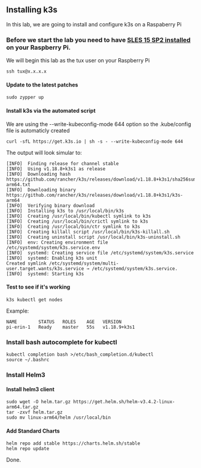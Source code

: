 ## Installing k3s

In this lab, we are going to install and configure k3s on a Raspaberry Pi

### Before we start the lab you need to have <a href="SLESonRPi.md">SLES 15 SP2 installed</a> on your Raspberry Pi.

We will begin this lab as the tux user on your Raspberry Pi

    ssh tux@x.x.x.x

#### Update to the latest patches
```
sudo zypper up
```
#### Install k3s via the automated script

We are using the --write-kubeconfig-mode 644 option so the .kube/config file is automaticly created
```
curl -sfL https://get.k3s.io | sh -s - --write-kubeconfig-mode 644
```
The output will look simular to:

```
[INFO]  Finding release for channel stable
[INFO]  Using v1.18.8+k3s1 as release
[INFO]  Downloading hash https://github.com/rancher/k3s/releases/download/v1.18.8+k3s1/sha256sum-arm64.txt
[INFO]  Downloading binary https://github.com/rancher/k3s/releases/download/v1.18.8+k3s1/k3s-arm64
[INFO]  Verifying binary download
[INFO]  Installing k3s to /usr/local/bin/k3s
[INFO]  Creating /usr/local/bin/kubectl symlink to k3s
[INFO]  Creating /usr/local/bin/crictl symlink to k3s
[INFO]  Creating /usr/local/bin/ctr symlink to k3s
[INFO]  Creating killall script /usr/local/bin/k3s-killall.sh
[INFO]  Creating uninstall script /usr/local/bin/k3s-uninstall.sh
[INFO]  env: Creating environment file /etc/systemd/system/k3s.service.env
[INFO]  systemd: Creating service file /etc/systemd/system/k3s.service
[INFO]  systemd: Enabling k3s unit
Created symlink /etc/systemd/system/multi-user.target.wants/k3s.service → /etc/systemd/system/k3s.service.
[INFO]  systemd: Starting k3s
```

#### Test to see if it's working
```
k3s kubectl get nodes
```
Example:

```
NAME        STATUS   ROLES    AGE   VERSION
pi-erin-1   Ready    master   55s   v1.18.9+k3s1
```
### Install bash autocomplete for kubectl

    kubectl completion bash >/etc/bash_completion.d/kubectl
    source ~/.bashrc

### Install Helm3

#### Install helm3 client
```
sudo wget -O helm.tar.gz https://get.helm.sh/helm-v3.4.2-linux-arm64.tar.gz
tar -zxvf helm.tar.gz
sudo mv linux-arm64/helm /usr/local/bin
```

#### Add Standard Charts
```
helm repo add stable https://charts.helm.sh/stable
helm repo update
```


Done.
